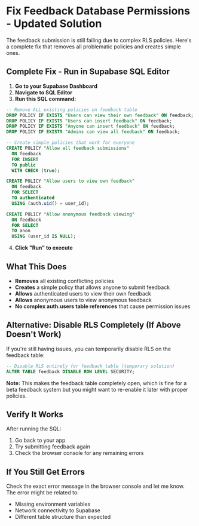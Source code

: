 # Fix Feedback Database Permissions - Updated Solution

The feedback submission is still failing due to complex RLS policies. Here's a complete fix that removes all problematic policies and creates simple ones.

## Complete Fix - Run in Supabase SQL Editor

1. **Go to your Supabase Dashboard**
2. **Navigate to SQL Editor**
3. **Run this SQL command:**

```sql
-- Remove ALL existing policies on feedback table
DROP POLICY IF EXISTS "Users can view their own feedback" ON feedback;
DROP POLICY IF EXISTS "Users can insert feedback" ON feedback;
DROP POLICY IF EXISTS "Anyone can insert feedback" ON feedback;
DROP POLICY IF EXISTS "Admins can view all feedback" ON feedback;

-- Create simple policies that work for everyone
CREATE POLICY "Allow all feedback submissions" 
  ON feedback 
  FOR INSERT 
  TO public
  WITH CHECK (true);

CREATE POLICY "Allow users to view own feedback" 
  ON feedback 
  FOR SELECT 
  TO authenticated
  USING (auth.uid() = user_id);

CREATE POLICY "Allow anonymous feedback viewing" 
  ON feedback 
  FOR SELECT 
  TO anon
  USING (user_id IS NULL);
```

4. **Click "Run" to execute**

## What This Does

- **Removes** all existing conflicting policies
- **Creates** a simple policy that allows anyone to submit feedback
- **Allows** authenticated users to view their own feedback
- **Allows** anonymous users to view anonymous feedback
- **No complex auth.users table references** that cause permission issues

## Alternative: Disable RLS Completely (If Above Doesn't Work)

If you're still having issues, you can temporarily disable RLS on the feedback table:

```sql
-- Disable RLS entirely for feedback table (temporary solution)
ALTER TABLE feedback DISABLE ROW LEVEL SECURITY;
```

**Note:** This makes the feedback table completely open, which is fine for a beta feedback system but you might want to re-enable it later with proper policies.

## Verify It Works

After running the SQL:
1. Go back to your app
2. Try submitting feedback again
3. Check the browser console for any remaining errors

## If You Still Get Errors

Check the exact error message in the browser console and let me know. The error might be related to:
- Missing environment variables
- Network connectivity to Supabase
- Different table structure than expected 